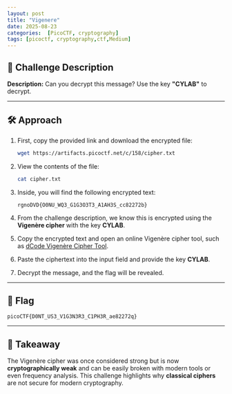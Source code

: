 ```yaml
---
layout: post
title: "Vigenere"
date: 2025-08-23
categories:  [PicoCTF, cryptography]
tags: [picoctf, cryptography,ctf,Medium]
---
```


## 🔎 Challenge Description
**Description:** Can you decrypt this message? Use the key **"CYLAB"** to decrypt.

---

## 🛠️ Approach

1. First, copy the provided link and download the encrypted file:
   ```bash
   wget https://artifacts.picoctf.net/c/158/cipher.txt
   ```

2. View the contents of the file:
   ```bash
   cat cipher.txt
   ```

3. Inside, you will find the following encrypted text:
   ```
   rgnoDVD{O0NU_WQ3_G1G3O3T3_A1AH3S_cc82272b}
   ```

4. From the challenge description, we know this is encrypted using the **Vigenère cipher** with the key **CYLAB**.

5. Copy the encrypted text and open an online Vigenère cipher tool, such as [dCode Vigenère Cipher Tool](https://www.dcode.fr/vigenere-cipher).

6. Paste the ciphertext into the input field and provide the key **CYLAB**.

7. Decrypt the message, and the flag will be revealed.

---

## 🏁 Flag
```
picoCTF{D0NT_US3_V1G3N3R3_C1PH3R_ae82272q}
```

---

## 📌 Takeaway
The Vigenère cipher was once considered strong but is now **cryptographically weak** and can be easily broken with modern tools or even frequency analysis. This challenge highlights why **classical ciphers** are not secure for modern cryptography.